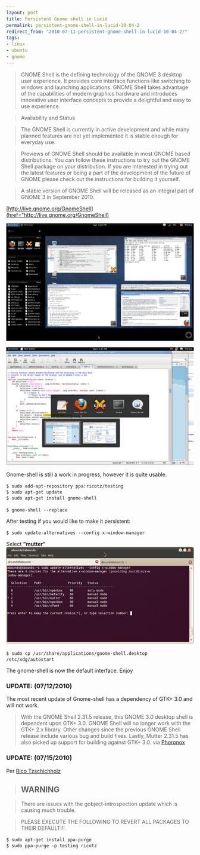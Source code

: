 ```yaml
---
layout: post
title: Persistent Gnome shell in Lucid
permalink: persistent-gnome-shell-in-lucid-10-04-2
redirect_from: "2010-07-11-persistent-gnome-shell-in-lucid-10-04-2/"
tags:
- linux
- ubuntu
- gnome
---
```


> GNOME Shell is the defining technology of the GNOME 3 desktop user experience. It provides core interface functions like switching to windows and launching applications. GNOME Shell takes advantage of the capabilities of modern graphics hardware and introduces innovative user interface concepts to provide a delightful and easy to use experience.

> Availability and Status

> The GNOME Shell is currently in active development and while many planned features are not yet implemented it is stable enough for everyday use.

> Previews of GNOME Shell should be available in most GNOME based distributions. You can follow these instructions to try out the GNOME Shell package on your distribution. If you are interested in trying out the latest features or being a part of the development of the future of GNOME please check out the instructions for building it yourself.

> A stable version of GNOME Shell will be released as an integral part of GNOME 3 in September 2010.

[http://live.gnome.org/GnomeShell](href="http://live.gnome.org/GnomeShell)

![gnomeshell](/assets/img/gnomeshell.png)

![gnomeshell-tab](/assets/img/gnomeshell-tab.png)

Gnome-shell is still a work in progress, however it is quite usable.

	$ sudo add-apt-repository ppa:ricotz/testing
	$ sudo apt-get update
	$ sudo apt-get install gnome-shell

	$ gnome-shell --replace

After testing if you would like to make it persistent:

	$ sudo update-alternatives --config x-window-manager

Select **"mutter"**
![gnomeshell-term](/assets/img/gnomeshell-term.png)

	$ sudo cp /usr/share/applications/gnome-shell.desktop /etc/xdg/autostart

The gnome-shell is now the default interface. Enjoy
### UPDATE: (07/12/2010)
The most recent update of Gnome-shell has a dependency of GTK+ 3.0 and will not work.
> With the GNOME Shell 2.31.5 release, this GNOME 3.0 desktop shell is dependent upon GTK+ 3.0. GNOME Shell will no longer work with the GTK+ 2.x library. Other changes since the previous GNOME Shell release include various bug and build fixes. Lastly, Mutter 2.31.5 has also picked up support for building against GTK+ 3.0.
via <a href="http://www.phoronix.com/scan.php?page=news_item&amp;px=ODQwOA">Phoronox</a>

### UPDATE: (07/15/2010)
Per <a href="https://launchpad.net/~ricotz/+archive/testing">Rico Tzschichholz</a>

> ## WARNING

> There are issues with the gobject-introspection update which is causing much trouble.

> PLEASE EXECUTE THE FOLLOWING TO REVERT ALL PACKAGES TO THEIR DEFAULT!!!

	$ sudo apt-get install ppa-purge
	$ sudo ppa-purge -p testing ricotz

